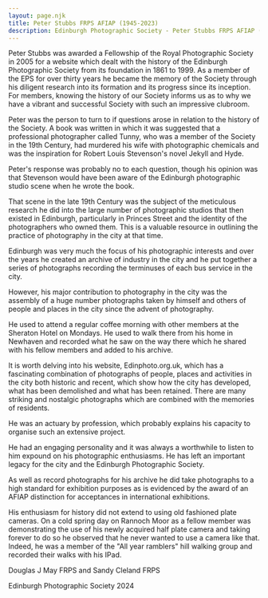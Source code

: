 ```yaml
---
layout: page.njk
title: Peter Stubbs FRPS AFIAP (1945-2023)
description: Edinburgh Photographic Society - Peter Stubbs FRPS AFIAP (1945-2023)
---
```

Peter Stubbs was awarded a Fellowship of the Royal Photographic Society in 2005 for a website which dealt with the history of the Edinburgh Photographic Society from its foundation in 1861 to 1999. As a member of the EPS for over thirty years he became the memory of the Society through his diligent research into its formation and its progress since its inception. For members, knowing the history of our Society informs us as to why we have a vibrant and successful Society with such an impressive clubroom.

Peter was the person to turn to if questions arose in relation to the history of the Society. A book was written in which it was suggested that a professional photographer called Tunny, who was a member of the Society in the 19th Century, had murdered his wife with photographic chemicals and was the inspiration for Robert Louis Stevenson's novel Jekyll and Hyde.

Peter's response was probably no to each question, though his opinion was that Stevenson would have been aware of the Edinburgh photographic studio scene when he wrote the book.

That scene in the late 19th Century was the subject of the meticulous research he did into the large number of photographic studios that then existed in Edinburgh, particularly in Princes Street and the identity of the photographers who owned them. This is a valuable resource in outlining the practice of photography in the city at that time.

Edinburgh was very much the focus of his photographic interests and over the years he created an archive of industry in the city and he put together a series of photographs recording the terminuses of each bus service in the city.

However, his major contribution to photography in the city was the assembly of a huge number photographs taken by himself and others of people and places in the city since the advent of photography.

He used to attend a regular coffee morning with other members at the Sheraton Hotel on Mondays. He used to walk there from his home in Newhaven and recorded what he saw on the way there which he shared with his fellow members and added to his archive.

It is worth delving into his website, Edinphoto.org.uk, which has a fascinating combination of photographs of people, places and activities in the city both historic and recent, which show how the city has developed, what has been demolished and what has been retained. There are many striking and nostalgic photographs which are combined with the memories of residents.

He was an actuary by profession, which probably explains his capacity to organise such an extensive project.

He had an engaging personality and it was always a worthwhile to listen to him expound on his photographic enthusiasms. He has left an important legacy for the city and the Edinburgh Photographic Society.

As well as record photographs for his archive he did take photographs to a high standard for exhibition purposes as is evidenced by the award of an AFIAP distinction for acceptances in international exhibitions.

His enthusiasm for history did not extend to using old fashioned plate cameras. On a cold spring day on Rannoch Moor as a fellow member was demonstrating the use of his newly acquired half plate camera and taking forever to do so he observed that he never wanted to use a camera like that. Indeed, he was a member of the "All year ramblers" hill walking group and recorded their walks with his IPad.

Douglas J May FRPS and Sandy Cleland FRPS

Edinburgh Photographic Society 2024
